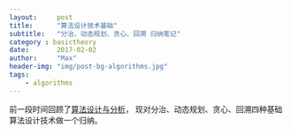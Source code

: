 ```yaml
---
layout:     post
title:      "算法设计技术基础"
subtitle:   "分治、动态规划、贪心、回溯 归纳笔记"
category : basictheory
date:       2017-02-02
author:     "Max"
header-img: "img/post-bg-algorithms.jpg"
tags:
    - algorithms
---
```


前一段时间回顾了[算法设计与分析](https://www.coursera.org/learn/algorithms/home/welcome)，
现对分治、动态规划、贪心、回溯四种基础算法设计技术做一个归纳。
